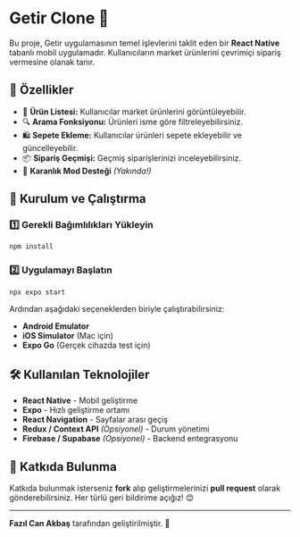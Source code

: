 # Getir Clone 🚀

Bu proje, Getir uygulamasının temel işlevlerini taklit eden bir **React Native** tabanlı mobil uygulamadır. Kullanıcıların market ürünlerini çevrimiçi sipariş vermesine olanak tanır.

## 📌 Özellikler

- 🛒 **Ürün Listesi:** Kullanıcılar market ürünlerini görüntüleyebilir.
- 🔍 **Arama Fonksiyonu:** Ürünleri isme göre filtreleyebilirsiniz.
- 🛍 **Sepete Ekleme:** Kullanıcılar ürünleri sepete ekleyebilir ve güncelleyebilir.
- 📦 **Sipariş Geçmişi:** Geçmiş siparişlerinizi inceleyebilirsiniz.
- 🌙 **Karanlık Mod Desteği** *(Yakında!)*

## 🚀 Kurulum ve Çalıştırma

### 1️⃣ Gerekli Bağımlılıkları Yükleyin

```bash
npm install
```

### 2️⃣ Uygulamayı Başlatın

```bash
npx expo start
```

Ardından aşağıdaki seçeneklerden biriyle çalıştırabilirsiniz:
- **Android Emulator**
- **iOS Simulator** (Mac için)
- **Expo Go** (Gerçek cihazda test için)

## 🛠 Kullanılan Teknolojiler

- **React Native** - Mobil geliştirme
- **Expo** - Hızlı geliştirme ortamı
- **React Navigation** - Sayfalar arası geçiş
- **Redux / Context API** *(Opsiyonel)* - Durum yönetimi
- **Firebase / Supabase** *(Opsiyonel)* - Backend entegrasyonu

## 🤝 Katkıda Bulunma

Katkıda bulunmak isterseniz **fork** alıp geliştirmelerinizi **pull request** olarak gönderebilirsiniz. Her türlü geri bildirime açığız! 😊

---
**Fazıl Can Akbaş** tarafından geliştirilmiştir. 🚀


